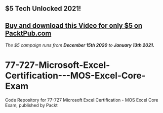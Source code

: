 ## $5 Tech Unlocked 2021!
[Buy and download this Video for only $5 on PacktPub.com](https://www.packtpub.com/product/77-727-microsoft-excel-certification-mos-excel-core-exam-video/9781838646264)
-----
*The $5 campaign         runs from __December 15th 2020__ to __January 13th 2021.__*

# 77-727-Microsoft-Excel-Certification---MOS-Excel-Core-Exam
Code Repository for 77-727 Microsoft Excel Certification - MOS Excel Core Exam, published by Packt

